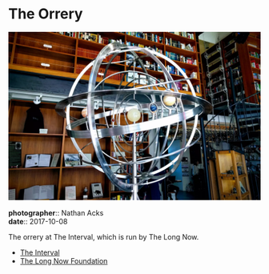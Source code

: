 # The Orrery

![A spherical orrery made out of polished steal and stone at The Interval in San Francisco](assets/2017-10-08-the-orrery.webp)

**photographer**:: Nathan Acks  
**date**:: 2017-10-08

The orrery at The Interval, which is run by The Long Now.

* [The Interval](https://theinterval.org/)
* [The Long Now Foundation](https://longnow.org/)
